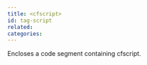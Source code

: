 ```yaml
---
title: <cfscript>
id: tag-script
related:
categories:
---
```


Encloses a code segment containing cfscript.